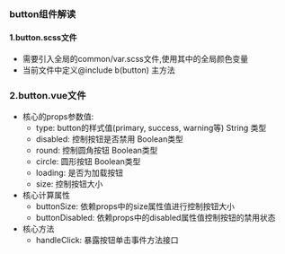 ### button组件解读
#### 1.button.scss文件
  * 需要引入全局的common/var.scss文件,使用其中的全局颜色变量
  * 当前文件中定义@include b(button) 主方法
### 2.button.vue文件
  * 核心的props参数值: 
     * type: button的样式值(primary, success, warning等) String 类型
     * disabled: 控制按钮是否禁用 Boolean类型
     * round: 控制圆角按钮 Boolean类型
     * circle: 圆形按钮 Boolean类型
     * loading: 是否为加载按钮
     * size: 控制按钮大小
  * 核心计算属性
     * buttonSize: 依赖props中的size属性值进行控制按钮大小
     * buttonDisabled: 依赖props中的disabled属性值控制按钮的禁用状态
  * 核心方法
     * handleClick: 暴露按钮单击事件方法接口
